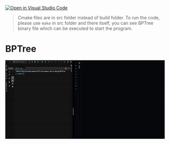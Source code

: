 [![Open in Visual Studio Code](https://classroom.github.com/assets/open-in-vscode-c66648af7eb3fe8bc4f294546bfd86ef473780cde1dea487d3c4ff354943c9ae.svg)](https://classroom.github.com/online_ide?assignment_repo_id=8423390&assignment_repo_type=AssignmentRepo)

> Cmake files are in src folder instead of build folder. To run the code, please use `make` in src folder and there itself, you can see BPTree binary file which can be executed to start the program. 

# BPTree

![](./docs/chart.gif)
